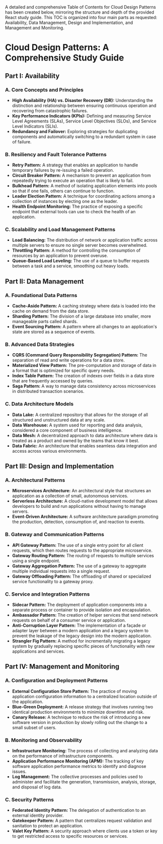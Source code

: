 A detailed and comprehensive Table of Contents for Cloud Design Patterns has been created below, mirroring the structure and depth of the provided React study guide. This TOC is organized into four main parts as requested: Availability, Data Management, Design and Implementation, and Management and Monitoring.

# Cloud Design Patterns: A Comprehensive Study Guide

## Part I: Availability

### A. Core Concepts and Principles
-   **High Availability (HA) vs. Disaster Recovery (DR):** Understanding the distinction and relationship between ensuring continuous operation and recovering from catastrophic failures.
-   **Key Performance Indicators (KPIs):** Defining and measuring Service Level Agreements (SLAs), Service Level Objectives (SLOs), and Service Level Indicators (SLIs).
-   **Redundancy and Failover:** Exploring strategies for duplicating components and automatically switching to a redundant system in case of failure.

### B. Resiliency and Fault Tolerance Patterns
-   **Retry Pattern:** A strategy that enables an application to handle temporary failures by re-issuing a failed operation.
-   **Circuit Breaker Pattern:** A mechanism to prevent an application from repeatedly trying to execute an operation that is likely to fail.
-   **Bulkhead Pattern:** A method of isolating application elements into pools so that if one fails, others can continue to function.
-   **Leader Election Pattern:** A technique for coordinating actions among a collection of instances by electing one as the leader.
-   **Health Endpoint Monitoring:** The practice of exposing a specific endpoint that external tools can use to check the health of an application.

### C. Scalability and Load Management Patterns
-   **Load Balancing:** The distribution of network or application traffic across multiple servers to ensure no single server becomes overwhelmed.
-   **Throttling Pattern:** A method for controlling the consumption of resources by an application to prevent overuse.
-   **Queue-Based Load Leveling:** The use of a queue to buffer requests between a task and a service, smoothing out heavy loads.

## Part II: Data Management

### A. Foundational Data Patterns
-   **Cache-Aside Pattern:** A caching strategy where data is loaded into the cache on demand from the data store.
-   **Sharding Pattern:** The division of a large database into smaller, more manageable parts called shards.
-   **Event Sourcing Pattern:** A pattern where all changes to an application's state are stored as a sequence of events.

### B. Advanced Data Strategies
-   **CQRS (Command Query Responsibility Segregation) Pattern:** The separation of read and write operations for a data store.
-   **Materialized View Pattern:** The pre-computation and storage of data in a format that is optimized for specific query needs.
-   **Index Table Pattern:** The creation of indexes over fields in a data store that are frequently accessed by queries.
-   **Saga Pattern:** A way to manage data consistency across microservices in distributed transaction scenarios.

### C. Data Architecture Models
-   **Data Lake:** A centralized repository that allows for the storage of all structured and unstructured data at any scale.
-   **Data Warehouse:** A system used for reporting and data analysis, considered a core component of business intelligence.
-   **Data Mesh:** A decentralized approach to data architecture where data is treated as a product and owned by the teams that know it best.
-   **Data Fabric:** An architecture that enables seamless data integration and access across various environments.

## Part III: Design and Implementation

### A. Architectural Patterns
-   **Microservices Architecture:** An architectural style that structures an application as a collection of small, autonomous services.
-   **Serverless Architecture:** A cloud-native development model that allows developers to build and run applications without having to manage servers.
-   **Event-Driven Architecture:** A software architecture paradigm promoting the production, detection, consumption of, and reaction to events.

### B. Gateway and Communication Patterns
-   **API Gateway Pattern:** The use of a single entry point for all client requests, which then routes requests to the appropriate microservice.
-   **Gateway Routing Pattern:** The routing of requests to multiple services using a single endpoint.
-   **Gateway Aggregation Pattern:** The use of a gateway to aggregate multiple individual requests into a single request.
-   **Gateway Offloading Pattern:** The offloading of shared or specialized service functionality to a gateway proxy.

### C. Service and Integration Patterns
-   **Sidecar Pattern:** The deployment of application components into a separate process or container to provide isolation and encapsulation.
-   **Ambassador Pattern:** The creation of helper services that send network requests on behalf of a consumer service or application.
-   **Anti-Corruption Layer Pattern:** The implementation of a façade or adapter layer between a modern application and a legacy system to prevent the leakage of the legacy design into the modern application.
-   **Strangler Fig Pattern:** A method for incrementally migrating a legacy system by gradually replacing specific pieces of functionality with new applications and services.

## Part IV: Management and Monitoring

### A. Configuration and Deployment Patterns
-   **External Configuration Store Pattern:** The practice of moving application configuration information to a centralized location outside of the application.
-   **Blue-Green Deployment:** A release strategy that involves running two identical production environments to minimize downtime and risk.
-   **Canary Release:** A technique to reduce the risk of introducing a new software version in production by slowly rolling out the change to a small subset of users.

### B. Monitoring and Observability
-   **Infrastructure Monitoring:** The process of collecting and analyzing data on the performance of infrastructure components.
-   **Application Performance Monitoring (APM):** The tracking of key software application performance metrics to identify and diagnose issues.
-   **Log Management:** The collective processes and policies used to administer and facilitate the generation, transmission, analysis, storage, and disposal of log data.

### C. Security Patterns
-   **Federated Identity Pattern:** The delegation of authentication to an external identity provider.
-   **Gatekeeper Pattern:** A pattern that centralizes request validation and sanitation to protect an application.
-   **Valet Key Pattern:** A security approach where clients use a token or key to get restricted access to specific resources or services.